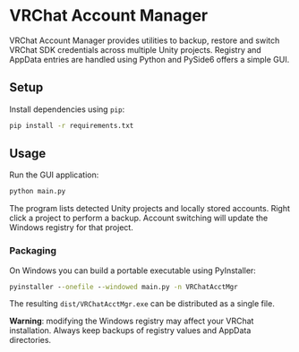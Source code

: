 # VRChat Account Manager

VRChat Account Manager provides utilities to backup, restore and switch VRChat SDK credentials across multiple Unity projects.  Registry and AppData entries are handled using Python and PySide6 offers a simple GUI.

## Setup

Install dependencies using `pip`:

```bash
pip install -r requirements.txt
```

## Usage

Run the GUI application:

```bash
python main.py
```

The program lists detected Unity projects and locally stored accounts.  Right click a project to perform a backup.  Account switching will update the Windows registry for that project.

### Packaging

On Windows you can build a portable executable using PyInstaller:

```cmd
pyinstaller --onefile --windowed main.py -n VRChatAcctMgr
```

The resulting `dist/VRChatAcctMgr.exe` can be distributed as a single file.

**Warning**: modifying the Windows registry may affect your VRChat installation.  Always keep backups of registry values and AppData directories.

